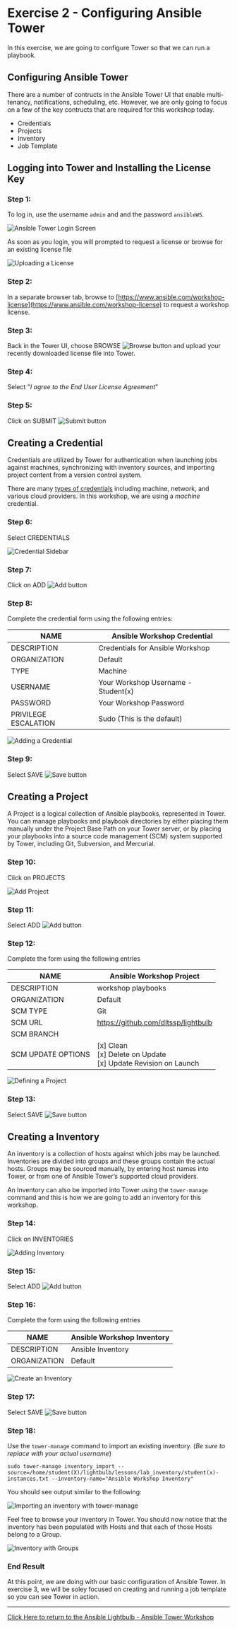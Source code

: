 # Exercise 2 - Configuring Ansible Tower

In this exercise, we are going to configure Tower so that we can run a playbook.

## Configuring Ansible Tower

There are a number of contructs in the Ansible Tower UI that enable multi-tenancy, notifications, scheduling, etc. However, we are only going to focus on a few of the key contructs that are required for this workshop today.

* Credentials
* Projects
* Inventory
* Job Template

## Logging into Tower and Installing the License Key

### Step 1:

To log in, use the username `admin` and and the password `ansibleWS`.

![Ansible Tower Login Screen](ansible-lab-figure01-logon-screen.png)

As soon as you login, you will prompted to request a license or browse for an existing license file

![Uploading a License](at_lic_prompt.png)

### Step 2:

In a separate browser tab, browse to [https://www.ansible.com/workshop-license](https://www.ansible.com/workshop-license) to request a workshop license.

### Step 3:

Back in the Tower UI, choose BROWSE ![Browse button](at_browse.png) and upload your recently downloaded license file into Tower.

### Step 4:

Select "_I agree to the End User License Agreement_"

### Step 5:

Click on SUBMIT ![Submit button](at_submit.png)

## Creating a Credential

Credentials are utilized by Tower for authentication when launching jobs against machines,
synchronizing with inventory sources, and importing project content from a version control system.

There are many [types of credentials](http://docs.ansible.com/ansible-tower/latest/html/userguide/credentials.html#credential-types) including machine, network, and various cloud providers.  In this workshop, we are using a *machine* credential.

### Step 6:

Select CREDENTIALS 

![Credential Sidebar](cred_sidebar.png)

### Step 7:

Click on ADD ![Add button](at_add.png)

### Step 8:

Complete the credential form using the following entries:

NAME |Ansible Workshop Credential
-----|---------------------------
DESCRIPTION|Credentials for Ansible Workshop
ORGANIZATION|Default
TYPE|Machine
USERNAME| Your Workshop Username - Student(x)
PASSWORD| Your Workshop Password
PRIVILEGE ESCALATION|Sudo (This is the default)


![Adding a Credential](at_cred_detail.png)

### Step 9:

Select SAVE ![Save button](at_save.png)

## Creating a Project

A Project is a logical collection of Ansible playbooks, represented in Tower. You can manage playbooks and playbook directories by either placing them manually under the Project Base Path on your Tower server, or by placing your playbooks into a source code management (SCM) system supported by Tower, including Git, Subversion, and Mercurial.

### Step 10:

Click on PROJECTS

![Add Project](proj_sidebar.png)

### Step 11:

Select ADD ![Add button](at_add.png)

### Step 12:

Complete the form using the following entries

NAME |Ansible Workshop Project
-----|------------------------
DESCRIPTION|workshop playbooks
ORGANIZATION|Default
SCM TYPE|Git
SCM URL| https://github.com/dltssp/lightbulb
SCM BRANCH|
SCM UPDATE OPTIONS| [x] Clean <br />  [x] Delete on Update<br />  [x] Update Revision on Launch




![Defining a Project](at_project_detail.png)

### Step 13:

Select SAVE ![Save button](at_save.png)

## Creating a Inventory

An inventory is a collection of hosts against which jobs may be launched. Inventories are divided into groups and these groups contain the actual hosts. Groups may be sourced manually, by entering host names into Tower, or from one of Ansible Tower’s supported cloud providers.

An Inventory can also be imported into Tower using the `tower-manage` command and this is how we are going to add an inventory for this workshop.


### Step 14:

Click on INVENTORIES

![Adding Inventory](inv_sidebar.png)

### Step 15:

Select ADD ![Add button](at_add.png)

### Step 16:

Complete the form using the following entries

NAME |Ansible Workshop Inventory
-----|--------------------------
DESCRIPTION|Ansible Inventory
ORGANIZATION|Default

![Create an Inventory](at_inv_create.png)

### Step 17:

Select SAVE ![Save button](at_save.png)

### Step 18:

Use the `tower-manage` command to import an existing inventory.  (_Be sure to replace <username> with your actual username_)
```
sudo tower-manage inventory_import --source=/home/student(X)/lightbulb/lessons/lab_inventory/student(x)-instances.txt --inventory-name="Ansible Workshop Inventory"
```

You should see output similar to the following:

![Importing an inventory with tower-manage](at_tm_stdout.png)

Feel free to browse your inventory in Tower.  You should now notice that the inventory has been populated with Hosts and that each of those Hosts belong to a Group.

![Inventory with Groups](at_inv_group.png)

### End Result

At this point, we are doing with our basic configuration of Ansible Tower.  In exercise 3, we will be soley focused on creating and running a job template so you can see Tower in action.

---

[Click Here to return to the Ansible Lightbulb - Ansible Tower Workshop](../README.md)
